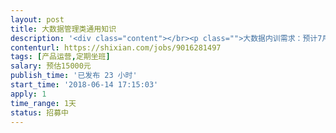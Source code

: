 ```yaml
---                
layout: post       
title: 大数据管理类通用知识           
description: '<div class="content"></br><p class="">大数据内训需求：预计7月4/5/6/13日中的某一天    ，地点在柳州，报销差旅费，要求大公司管理层经验</br><br/>大致内容如下</br><br/>序篇大数据革命，你无法逃避的现实</br><br/>第一章 全球大数据创新史</br><br/>1、大数据演义</br><br/>（1）大数据及其全球应用简介</br><br/>（2）中国大数据应用挑战</br><br/>2、大数据误解和澄清</br><br/>（1）大数据与传统数据之别</br><br/>（2）大数据与统计数据注水</br><br/>3、大数据的“能”与“不能”</br><br/>（1）大数据能做什么，不能做什么</br><br/>（2）谁能从大数据获益，谁不能</br><br/>【案例】</br><br/>大数据商业运用-阿里巴巴双11节成功的秘密</br><br/>第二章 大数据创新实战方法(上)</br><br/>1、你需要大数据吗？</br><br/>（1）理清你的大数据需求</br><br/>（2）根据需求定数据源</br><br/>2、到哪里去获得你要的数据？</br><br/>（1）内部还是外部数据</br><br/>（2）如何获得所需外部数据</br><br/>3、有了数据如何储存？</br><br/>（1）本地储存</br><br/>（2）云储存</br><br/>(如何运用以上方法做创新-最新中美大数据运用相关案例分享)</br><br/>第三章 大数据创新实战方法(下)</br><br/>1、如何管理你的大数据？</br><br/>（1）大数据管理的具体任务</br><br/>（2）大数据管理的一般原则</br><br/>2、如何分析你的大数据？</br><br/>（1）大数据分析常见方法</br><br/>（2）数据挖掘/机器学习</br><br/>3、如何让大数据可视、可感知化？</br><br/>（1）大数据可视/可感知化方法</br><br/>（2）大数据+硬件</br><br/>(如何运用以上方法做创新-最新中美大数据运用相关案例分享)</br><br/>第四章 大数据实战设计与操作</br><br/>1、大数据企业产品创新模拟</br><br/>（1）如何选择一款大数据创新产品或服务项目</br><br/>（2）做一款大数据创新产品或服务的全流程</br><br/>2、大数据企业服务创新模拟</br><br/>（1）如何选择一款大数据服务创新项目</br><br/>（2）做一款大数据服务创新全流程</br><br/>3、西方大数据成功与失败经验教训总结</br><br/>（1）成功经验</br><br/>（2）失败教训</br><br/>大数据创新实战点评总结与问答互动</p></br></div>'     
contenturl: https://shixian.com/jobs/9016281497      
tags: [产品运营,定期坐班]            
salary: 预估15000元          
publish_time: '已发布 23 小时'         
start_time: '2018-06-14 17:15:03'           
apply: 1                   
time_range: 1天              
status: 招募中                  
---                 
```

